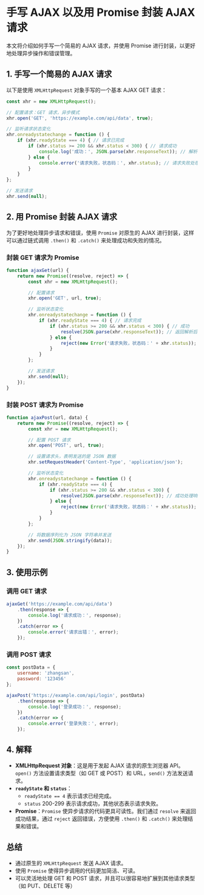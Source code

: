 # 手写 AJAX 以及用 Promise 封装 AJAX 请求

本文将介绍如何手写一个简易的 AJAX 请求，并使用 Promise 进行封装，以更好地处理异步操作和错误管理。

## 1. 手写一个简易的 AJAX 请求

以下是使用 `XMLHttpRequest` 对象手写的一个基本 AJAX GET 请求：

```javascript
const xhr = new XMLHttpRequest();

// 配置请求：GET 请求，异步模式
xhr.open('GET', 'https://example.com/api/data', true);

// 监听请求状态变化
xhr.onreadystatechange = function () {
    if (xhr.readyState === 4) { // 请求已完成
        if (xhr.status >= 200 && xhr.status < 300) { // 请求成功
            console.log('成功：', JSON.parse(xhr.responseText)); // 解析 JSON 数据
        } else {
            console.error('请求失败，状态码：', xhr.status); // 请求失败处理
        }
    }
};

// 发送请求
xhr.send(null);
```

## 2. 用 Promise 封装 AJAX 请求

为了更好地处理异步请求和错误，使用 `Promise` 对原生的 AJAX 进行封装，这样可以通过链式调用 `.then()` 和 `.catch()` 来处理成功和失败的情况。

### 封装 GET 请求为 Promise

```javascript
function ajaxGet(url) {
    return new Promise((resolve, reject) => {
        const xhr = new XMLHttpRequest();

        // 配置请求
        xhr.open('GET', url, true);

        // 监听状态变化
        xhr.onreadystatechange = function () {
            if (xhr.readyState === 4) { // 请求完成
                if (xhr.status >= 200 && xhr.status < 300) { // 成功
                    resolve(JSON.parse(xhr.responseText)); // 返回解析后的 JSON 数据
                } else {
                    reject(new Error('请求失败，状态码：' + xhr.status)); // 请求失败
                }
            }
        };

        // 发送请求
        xhr.send(null);
    });
}
```

### 封装 POST 请求为 Promise

```javascript
function ajaxPost(url, data) {
    return new Promise((resolve, reject) => {
        const xhr = new XMLHttpRequest();

        // 配置 POST 请求
        xhr.open('POST', url, true);

        // 设置请求头，表明发送的是 JSON 数据
        xhr.setRequestHeader('Content-Type', 'application/json');

        // 监听状态变化
        xhr.onreadystatechange = function () {
            if (xhr.readyState === 4) {
                if (xhr.status >= 200 && xhr.status < 300) {
                    resolve(JSON.parse(xhr.responseText)); // 成功处理响应数据
                } else {
                    reject(new Error('请求失败，状态码：' + xhr.status)); // 失败处理
                }
            }
        };

        // 将数据序列化为 JSON 字符串并发送
        xhr.send(JSON.stringify(data));
    });
}
```

## 3. 使用示例

### 调用 GET 请求

```javascript
ajaxGet('https://example.com/api/data')
    .then(response => {
        console.log('请求成功：', response);
    })
    .catch(error => {
        console.error('请求出错：', error);
    });
```

### 调用 POST 请求

```javascript
const postData = {
    username: 'zhangsan',
    password: '123456'
};

ajaxPost('https://example.com/api/login', postData)
    .then(response => {
        console.log('登录成功：', response);
    })
    .catch(error => {
        console.error('登录失败：', error);
    });
```

## 4. 解释

- **XMLHttpRequest 对象**：这是用于发起 AJAX 请求的原生浏览器 API。`open()` 方法设置请求类型（如 GET 或 POST）和 URL，`send()` 方法发送请求。
- **`readyState` 和 `status`**：
  - `readyState == 4` 表示请求已经完成。
  - `status` 200-299 表示请求成功，其他状态表示请求失败。
- **Promise**：`Promise` 使异步请求的代码更具可读性。我们通过 `resolve` 来返回成功结果，通过 `reject` 返回错误，方便使用 `.then()` 和 `.catch()` 来处理结果和错误。

## 总结

- 通过原生的 `XMLHttpRequest` 发送 AJAX 请求。
- 使用 `Promise` 使得异步调用的代码更加简洁、可读。
- 可以灵活地处理 GET 和 POST 请求，并且可以很容易地扩展到其他请求类型（如 PUT、DELETE 等）
